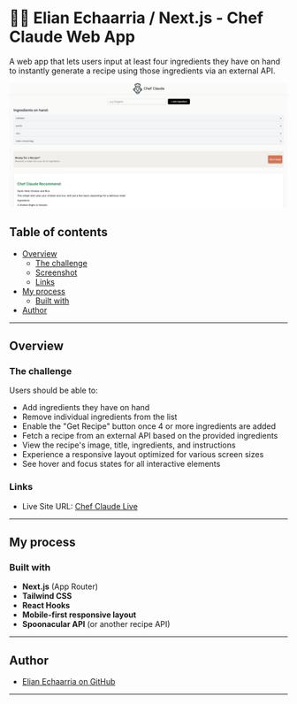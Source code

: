 # 👨‍🍳 Elian Echaarria / Next.js - Chef Claude Web App

A web app that lets users input at least four ingredients they have on hand to instantly generate a recipe using those ingredients via an external API.

![Desktop Design](./desing/desktop-design.png)

## Table of contents

- [Overview](#overview)
  - [The challenge](#the-challenge)
  - [Screenshot](#screenshot)
  - [Links](#links)
- [My process](#my-process)
  - [Built with](#built-with)
- [Author](#author)

---

## Overview

### The challenge

Users should be able to:

- Add ingredients they have on hand
- Remove individual ingredients from the list
- Enable the "Get Recipe" button once 4 or more ingredients are added
- Fetch a recipe from an external API based on the provided ingredients
- View the recipe's image, title, ingredients, and instructions
- Experience a responsive layout optimized for various screen sizes
- See hover and focus states for all interactive elements



### Links

- Live Site URL: [Chef Claude Live](https://elianechavarria.github.io/chef-claude-webapp/)  

---

## My process

### Built with

- **Next.js** (App Router)
- **Tailwind CSS**
- **React Hooks**
- **Mobile-first responsive layout**
- **Spoonacular API** (or another recipe API)

---

## Author

- [Elian Echaarria on GitHub](https://github.com/ElianEchavarria)

---

